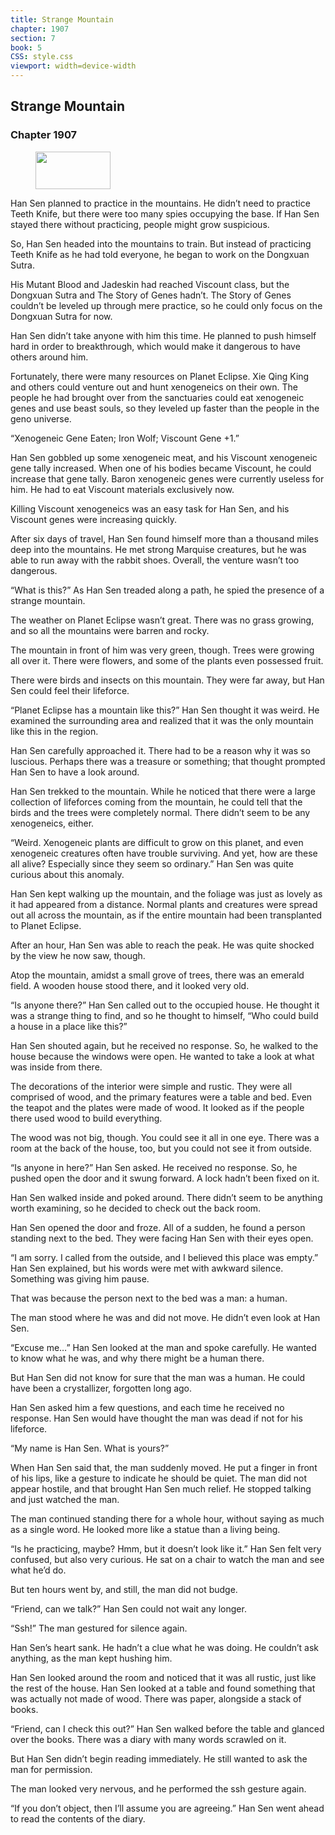 ```yaml
---
title: Strange Mountain
chapter: 1907
section: 7
book: 5
CSS: style.css
viewport: width=device-width
---
```


## Strange Mountain

### Chapter 1907

<figure>
	<img src="../Images/gem.gif" alt="" id="gem" width="120" height="60" />
</figure>

Han Sen planned to practice in the mountains. He didn’t need to practice Teeth Knife, but there were too many spies occupying the base. If Han Sen stayed there without practicing, people might grow suspicious.

So, Han Sen headed into the mountains to train. But instead of practicing Teeth Knife as he had told everyone, he began to work on the Dongxuan Sutra.

His Mutant Blood and Jadeskin had reached Viscount class, but the Dongxuan Sutra and The Story of Genes hadn’t. The Story of Genes couldn’t be leveled up through mere practice, so he could only focus on the Dongxuan Sutra for now.

Han Sen didn’t take anyone with him this time. He planned to push himself hard in order to breakthrough, which would make it dangerous to have others around him.

Fortunately, there were many resources on Planet Eclipse. Xie Qing King and others could venture out and hunt xenogeneics on their own. The people he had brought over from the sanctuaries could eat xenogeneic genes and use beast souls, so they leveled up faster than the people in the geno universe.

“Xenogeneic Gene Eaten; Iron Wolf; Viscount Gene +1.”

Han Sen gobbled up some xenogeneic meat, and his Viscount xenogeneic gene tally increased. When one of his bodies became Viscount, he could increase that gene tally. Baron xenogeneic genes were currently useless for him. He had to eat Viscount materials exclusively now.

Killing Viscount xenogeneics was an easy task for Han Sen, and his Viscount genes were increasing quickly.

After six days of travel, Han Sen found himself more than a thousand miles deep into the mountains. He met strong Marquise creatures, but he was able to run away with the rabbit shoes. Overall, the venture wasn’t too dangerous.

“What is this?” As Han Sen treaded along a path, he spied the presence of a strange mountain.

The weather on Planet Eclipse wasn’t great. There was no grass growing, and so all the mountains were barren and rocky.

The mountain in front of him was very green, though. Trees were growing all over it. There were flowers, and some of the plants even possessed fruit.

There were birds and insects on this mountain. They were far away, but Han Sen could feel their lifeforce.

“Planet Eclipse has a mountain like this?” Han Sen thought it was weird. He examined the surrounding area and realized that it was the only mountain like this in the region.

Han Sen carefully approached it. There had to be a reason why it was so luscious. Perhaps there was a treasure or something; that thought prompted Han Sen to have a look around.

Han Sen trekked to the mountain. While he noticed that there were a large collection of lifeforces coming from the mountain, he could tell that the birds and the trees were completely normal. There didn’t seem to be any xenogeneics, either.

“Weird. Xenogeneic plants are difficult to grow on this planet, and even xenogeneic creatures often have trouble surviving. And yet, how are these all alive? Especially since they seem so ordinary.” Han Sen was quite curious about this anomaly.

Han Sen kept walking up the mountain, and the foliage was just as lovely as it had appeared from a distance. Normal plants and creatures were spread out all across the mountain, as if the entire mountain had been transplanted to Planet Eclipse.

After an hour, Han Sen was able to reach the peak. He was quite shocked by the view he now saw, though.

Atop the mountain, amidst a small grove of trees, there was an emerald field. A wooden house stood there, and it looked very old.

“Is anyone there?” Han Sen called out to the occupied house. He thought it was a strange thing to find, and so he thought to himself, “Who could build a house in a place like this?”

Han Sen shouted again, but he received no response. So, he walked to the house because the windows were open. He wanted to take a look at what was inside from there.

The decorations of the interior were simple and rustic. They were all comprised of wood, and the primary features were a table and bed. Even the teapot and the plates were made of wood. It looked as if the people there used wood to build everything.

The wood was not big, though. You could see it all in one eye. There was a room at the back of the house, too, but you could not see it from outside.

“Is anyone in here?” Han Sen asked. He received no response. So, he pushed open the door and it swung forward. A lock hadn’t been fixed on it.

Han Sen walked inside and poked around. There didn’t seem to be anything worth examining, so he decided to check out the back room.

Han Sen opened the door and froze. All of a sudden, he found a person standing next to the bed. They were facing Han Sen with their eyes open.

“I am sorry. I called from the outside, and I believed this place was empty.” Han Sen explained, but his words were met with awkward silence. Something was giving him pause.

That was because the person next to the bed was a man: a human.

The man stood where he was and did not move. He didn’t even look at Han Sen.

“Excuse me…” Han Sen looked at the man and spoke carefully. He wanted to know what he was, and why there might be a human there.

But Han Sen did not know for sure that the man was a human. He could have been a crystallizer, forgotten long ago.

Han Sen asked him a few questions, and each time he received no response. Han Sen would have thought the man was dead if not for his lifeforce.

“My name is Han Sen. What is yours?”

When Han Sen said that, the man suddenly moved. He put a finger in front of his lips, like a gesture to indicate he should be quiet. The man did not appear hostile, and that brought Han Sen much relief. He stopped talking and just watched the man.

The man continued standing there for a whole hour, without saying as much as a single word. He looked more like a statue than a living being.

“Is he practicing, maybe? Hmm, but it doesn’t look like it.” Han Sen felt very confused, but also very curious. He sat on a chair to watch the man and see what he’d do.

But ten hours went by, and still, the man did not budge.

“Friend, can we talk?” Han Sen could not wait any longer.

“Ssh!” The man gestured for silence again.

Han Sen’s heart sank. He hadn’t a clue what he was doing. He couldn’t ask anything, as the man kept hushing him.

Han Sen looked around the room and noticed that it was all rustic, just like the rest of the house. Han Sen looked at a table and found something that was actually not made of wood. There was paper, alongside a stack of books.

“Friend, can I check this out?” Han Sen walked before the table and glanced over the books. There was a diary with many words scrawled on it.

But Han Sen didn’t begin reading immediately. He still wanted to ask the man for permission.

The man looked very nervous, and he performed the ssh gesture again.

“If you don’t object, then I’ll assume you are agreeing.” Han Sen went ahead to read the contents of the diary.